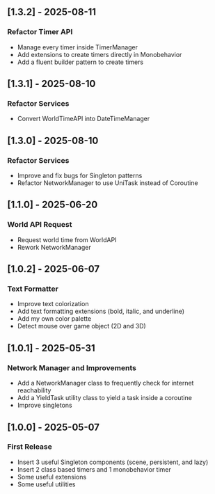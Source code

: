 ## [1.3.2] - 2025-08-11

### Refactor Timer API

- Manage every timer inside TimerManager
- Add extensions to create timers directly in Monobehavior
- Add a fluent builder pattern to create timers

## [1.3.1] - 2025-08-10

### Refactor Services

- Convert WorldTimeAPI into DateTimeManager

## [1.3.0] - 2025-08-10

### Refactor Services

- Improve and fix bugs for Singleton patterns
- Refactor NetworkManager to use UniTask instead of Coroutine

## [1.1.0] - 2025-06-20

### World API Request

- Request world time from WorldAPI
- Rework NetworkManager

## [1.0.2] - 2025-06-07

### Text Formatter

- Improve text colorization
- Add text formatting extensions (bold, italic, and underline)
- Add my own color palette
- Detect mouse over game object (2D and 3D)

## [1.0.1] - 2025-05-31

### Network Manager and Improvements

- Add a NetworkManager class to frequently check for internet reachability
- Add a YieldTask utility class to yield a task inside a coroutine
- Improve singletons

## [1.0.0] - 2025-05-07

### First Release

- Insert 3 useful Singleton components (scene, persistent, and lazy)
- Insert 2 class based timers and 1 monobehavior timer
- Some useful extensions
- Some useful utilities
